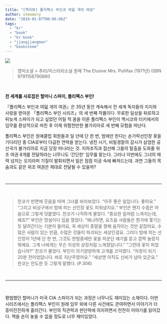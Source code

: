 ```yaml
---
title: "[책리뷰] 폴리팩스 부인과 여덟 개의 여권"
author: steemory
date: "2019-01-07T00:06:06Z"
tags:
  - "kr"
  - "book"
  - "kr-book"
  - "jjangjjangman"
  - "booksteem"
---
```

![](https://ipfs.busy.org/ipfs/Qmadg9u9ogxPoFD1CT8apQsEBvpzu4JXBeexYCeC2TFGym)
> 영미소설 > 추리/미스터리소설
원제 The Elusive Mrs. Pollifax (1971년)
ISBN 9791158790660

<br>

**전 세계를 사로잡은 할머니 스파이, 폴리팩스 부인!**

『폴리팩스 부인과 여덟 개의 여권』은 35년 동안 계속해서 전 세계 독자들의 지지와 사랑을 받아온 「폴리팩스 부인 시리즈」의 세 번째 작품이다. 무료한 일상을 뒤로하고 뒤늦게 스파이가 되고 싶었던 어릴 적 꿈을 이룬 폴리팩스 부인이 멕시코와 터키에서의 임무를 환상적으로 마친 후 이제 위험천만한 불가리아로 세 번째 모험을 떠난다.

폴리팩스 부인은 원예클럽 회원들과 일 년에 단 한 번, 밤에만 핀다는 손가락선인장 꽃을 기다리던 중 CIA로부터 다급한 연락을 받는다. 냉전 시기, 비밀경찰의 감시가 삼엄한 공산국가 불가리아로 지금 당장 떠나라는 것. 지하조직과 접선해 그들의 탈출을 도와줄 위조 여권 8개를 전달하라는 너무나도 ‘간단한’ 임무를 맡는다. 그러나 이번에도 그녀의 매력 넘치는 오지라퍼 기질이 발휘되면서 일은 점점 미궁 속에 빠져드는데. 과연 그들의 목숨과도 같은 위조 여권은 제대로 전달될 수 있을까?

<br>

___

<br>

> 찬코가 만면에 웃음을 띠며 그녀를 바라보았다. “아주 좋은 일입니다. 좋아요.”
“그리고 비상구에서 밤에 피는 선인장 꽃도 피워냈지요.” 부인은 왠지 수줍은 마음으로 그렇게 덧붙였다.
찬코가 나직하게 물었다. “중요한 일처럼 느껴지는데, 왜죠?”
부인은 망설이다 입을 열었다. “왜냐하면, 요즈음 사람들은 뭔가에 쫓기는 듯 달려간다는 기분이 들어요, 꼭 세상이 종말을 향해 움직이는 것만 같잖아요. 수많은 사람이 있는 만큼, 수많은 것들이 파괴되는 세상인걸요. 그러다 밤에 피는 선인장이 1년에 단 한 번, 그것도 한밤중에만 꽃을 피운단 얘기를 듣고 깜짝 놀랐지 뭐예요. 그게 나에게는 무슨 지성의 상징처럼 느껴졌답니다.” 
“그런데 꽃이 피었습니까?” 찬코가 물었다.
부인이 의기양양하게 고개를 끄덕였다. “자정이 되기 20분 전이었답니다. 바로 지난주였어요.”
“세상엔 아직도 신비가 남아 있군요.” 찬코는 안도한 듯 그렇게 말했다. (P.306)

<br>

___

<br>

평범했던 할머니가 미국 CIA 스파이가 되는 과정은 너무나도 재미있는 소재이다. 이번 시리즈에서는 폴리팩스 부인이 원래 임무 외에 다른 사건에도 관여하면서 이야기가 더 흥미진진하게 흘러간다. 부인의 직관력과 판단력에 의지하면서 천천히 이야기를 읽어갔다. 책을 손이 놓을 수 없을 정도로 너무 재미있었다.
